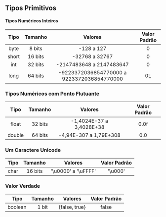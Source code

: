 ## Tipos Primitivos


#### Tipos Numéricos Inteiros

|    Tipo   |   Tamanho   |                  Valores                    |  Valor Padrão |
| :--------:| :---------: | :-----------------------------------------: | :-----------: |
|byte       | 8 bits      | -128 a 127                                  |  0            |
|short      | 16 bits     | -32768 a 32767                              |  0            |
|int        | 32 bits     | -2147483648 a 2147483647                    |  0            |
|long       | 64 bits     | -9223372036854770000 a 9223372036854770000  |  0L           |


### Tipos Numéricos com Ponto Flutuante

|    Tipo   |   Tamanho   |                  Valores                    |  Valor Padrão |
| :--------:| :---------: | :-----------------------------------------: | :-----------: |
|float      | 32 bits     | -1,4024E-37 a 3,4028E+38                    |  0.0f         |
|double     | 64 bits     | -4,94E-307 a 1,79E+308                      |  0.0          |


### Um Caractere Unicode

|    Tipo   |   Tamanho   |                  Valores                    |  Valor Padrão |
| :--------:| :---------: | :-----------------------------------------: | :-----------: |
|char       | 16 bits     | '\u0000' a '\uFFFF'                         |  '\u000'      |


### Valor Verdade

|    Tipo   |   Tamanho   |                  Valores                    |  Valor Padrão |
| :--------:| :---------: | :-----------------------------------------: | :-----------: |
|boolean    | 1 bit       | {false, true}                               |  false        |
